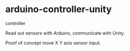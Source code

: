 # arduino-controller-unity
controller


Read out sensors with Arduino, communicate with Unity. 

Proof of concept move X Y axis sensor input.
